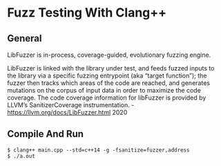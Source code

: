 # Fuzz Testing With Clang++

## General 
LibFuzzer is in-process, coverage-guided, evolutionary fuzzing engine.

LibFuzzer is linked with the library under test, and feeds fuzzed inputs to the library via a specific fuzzing entrypoint (aka “target function”); the fuzzer then tracks which areas of the code are reached, and generates mutations on the corpus of input data in order to maximize the code coverage. The code coverage information for libFuzzer is provided by LLVM’s SanitizerCoverage instrumentation. - https://llvm.org/docs/LibFuzzer.html 2020

## Compile And Run

```
$ clang++ main.cpp --std=c++14 -g -fsanitize=fuzzer,address
$ ./a.out
```